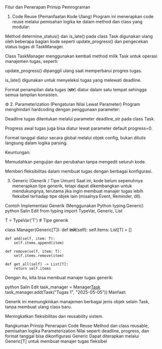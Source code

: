  Fitur dan Penerapan Prinsip Pemrograman
 1. Code Reuse (Pemanfaatan Kode Ulang)
Program ini menerapkan code reuse melalui pemisahan logika ke dalam method dan class yang modular:

Method determine_status() dan is_late() pada class Task digunakan ulang oleh beberapa bagian kode seperti update_progress() dan pengecekan status tugas di TaskManager.

Class TaskManager menggunakan kembali method milik Task untuk operasi manajemen tugas, seperti:

update_progress() dipanggil ulang saat memperbarui progres tugas.

is_late() digunakan untuk menyeleksi tugas yang melewati deadline.

Format penampilan data tugas (__str__) diatur dalam satu tempat sehingga semua tampilan konsisten.

⚙️ 2. Parameterization (Pengaturan Nilai Lewat Parameter)
Program menghindari hardcoding dengan penggunaan parameter:

Deadline tugas ditentukan melalui parameter deadline_str pada class Task.

Progress awal tugas juga bisa diatur lewat parameter default progress=0.

Format tanggal diatur secara global melalui objek config, bukan ditulis langsung dalam logika parsing.

Keuntungan:

Memudahkan pengujian dan perubahan tanpa mengedit seluruh kode.

Memberi fleksibilitas dalam membuat tugas dengan berbagai konfigurasi.

 3. Generic (Generik / Tipe Umum)
Saat ini, kode belum sepenuhnya menerapkan tipe generik, tetapi dapat dikembangkan untuk mendukungnya, terutama jika ingin membuat manajer tugas lebih fleksibel terhadap tipe objek lain (misalnya Event, Reminder, dll).

Contoh Implementasi Generik (Menggunakan Python typing.Generic)
python
Salin
Edit
from typing import TypeVar, Generic, List

T = TypeVar('T')  # Tipe generik

class Manager(Generic[T]):
    def __init__(self):
        self.items: List[T] = []

    def add(self, item: T):
        self.items.append(item)

    def remove(self, item: T):
        self.items.remove(item)

    def get_all(self) -> List[T]:
        return self.items
Dengan itu, kita bisa membuat manajer tugas generik:

python
Salin
Edit
task_manager = Manager[Task]()
task_manager.add(Task("Tugas 1", "2025-05-05"))
Manfaat:

Generik ini memungkinkan manajemen berbagai jenis objek selain Task, tanpa membuat ulang class baru.

Meningkatkan fleksibilitas dan reusability sistem.

Rangkuman
Prinsip	Penerapan
Code Reuse	Method dan class reusable, pemisahan logika
Parameterization	Nilai seperti deadline, progress, dan format tanggal bisa dikonfigurasi
Generic	Dapat diterapkan melalui Generic[T] untuk membuat manajer tugas fleksibel